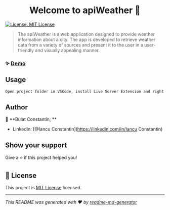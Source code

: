 <h1 align="center">Welcome to apiWeather 👋</h1>
<p>
  <a href="https://github.com/iancuconstantin/apiWeather/blob/main/LICENSE" target="_blank">
    <img alt="License: MIT License" src="https://img.shields.io/badge/License-MIT License-yellow.svg" />
  </a>
</p>

> The apiWeather is a web application designed to provide weather information about a city. The app is developed to retrieve weather data from a variety of sources and present it to the user in a user-friendly and visually appealing manner.

### ✨ [Demo](https://ibb.co/MMJVSsS)

## Usage

```sh
Open project folder in VSCode, install Live Server Extension and right click on index.html and click on &#34;Open with Live Server&#34;
```

## Author

👤 **Bulat Constantin; **

* LinkedIn: [@Iancu Constantin](https://linkedin.com/in/Iancu Constantin)

## Show your support

Give a ⭐️ if this project helped you!

## 📝 License

This project is [MIT License](https://github.com/iancuconstantin/apiWeather/blob/main/LICENSE) licensed.

***
_This README was generated with ❤️ by [readme-md-generator](https://github.com/kefranabg/readme-md-generator)_